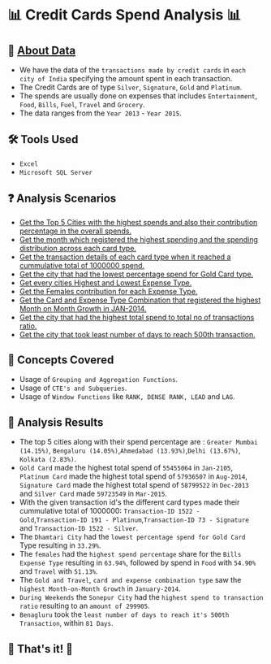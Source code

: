 # 📊 Credit Cards Spend Analysis 📊

## 📍 [About Data](https://github.com/AnalystDaipayan/Credit_Card_Spend_Analysis/tree/main/Datasets) 
- We have the data of the ```transactions made by credit cards``` in ```each city of India``` specifying the amount spent in each transaction.
- The Credit Cards are of type ```Silver```, ```Signature```, ```Gold``` and ```Platinum```.
- The spends are usually done on expenses that includes ```Entertainment```, ```Food```, ```Bills```, ```Fuel```, ```Travel``` and ```Grocery```.
- The data ranges from the ```Year 2013``` - ```Year 2015```.

## 🛠️ Tools Used
- ```Excel```
- ```Microsoft SQL Server```

## ❓ Analysis Scenarios
- [Get the Top 5 Cities with the highest spends and also their contribution percentage in the overall spends.](https://github.com/AnalystDaipayan/Credit_Card_Spend_Analysis/blob/main/SQLSolution/SQLAnalysis.md)
- [Get the month which registered the highest spending and the spending distribution across each card type.](https://github.com/AnalystDaipayan/Credit_Card_Spend_Analysis/blob/main/SQLSolution/SQLAnalysis.md)
- [Get the transaction details of each card type when it reached a cummulative total of 1000000 spend.](https://github.com/AnalystDaipayan/Credit_Card_Spend_Analysis/blob/main/SQLSolution/SQLAnalysis.md)
- [Get the city that had the lowest percentage spend for Gold Card type.](https://github.com/AnalystDaipayan/Credit_Card_Spend_Analysis/blob/main/SQLSolution/SQLAnalysis.md)
- [Get every cities Highest and Lowest Expense Type.](https://github.com/AnalystDaipayan/Credit_Card_Spend_Analysis/blob/main/SQLSolution/SQLAnalysis.md)
- [Get the Females contribution for each Expense Type.](https://github.com/AnalystDaipayan/Credit_Card_Spend_Analysis/blob/main/SQLSolution/SQLAnalysis.md)
- [Get the Card and Expense Type Combination that registered the highest Month on Month Growth in JAN-2014.](https://github.com/AnalystDaipayan/Credit_Card_Spend_Analysis/blob/main/SQLSolution/SQLAnalysis.md)
- [Get the city that had the highest total spend to total no of transactions ratio.](https://github.com/AnalystDaipayan/Credit_Card_Spend_Analysis/blob/main/SQLSolution/SQLAnalysis.md)
- [Get the city that took least number of days to reach 500th transaction.](https://github.com/AnalystDaipayan/Credit_Card_Spend_Analysis/blob/main/SQLSolution/SQLAnalysis.md)

## 🎡 Concepts Covered
- Usage of ```Grouping and Aggregation Functions```.
- Usage of ```CTE's and Subqueries```.
- Usage of ```Window Functions``` like ```RANK, DENSE RANK, LEAD``` and ```LAG```.

## 🎯 Analysis Results 
- The top 5 cities along with their spend percentage are : ```Greater Mumbai (14.15%)```, ```Bengaluru (14.05%)```,```Ahmedabad (13.93%)```,```Delhi (13.67%)```, ```Kolkata (2.83%)```.
- ```Gold Card``` made the highest total spend of ```55455064``` in ```Jan-2105```, ```Platinum Card``` made the highest total spend of ```57936507``` in ```Aug-2014```, ```Signature Card``` made the highest total spend of ```58799522``` in ```Dec-2013``` and ```Silver Card``` made ```59723549``` in ```Mar-2015```.
- With the given transaction id's the different card types made their cummulative total of 1000000: ```Transaction-ID 1522 - Gold```,```Transaction-ID 191 - Platinum```,```Transaction-ID 73 - Signature``` and ```Transaction-ID 1522 - Silver```.
- The ```Dhamtari City``` had the ```lowest percentage spend for Gold Card``` Type resulting in ```33.29%```.
- The ```females``` had the ```highest spend percentage``` share for the ```Bills Expense Type``` resulting in ```63.94%```, followed by spend in ```Food``` with ```54.90%``` and ```Travel``` with ```51.13%```.
- The ```Gold and Travel```, ```card and expense combination type``` saw the ```highest Month-on-Month Growth``` in ```January-2014```.
- ```During Weekends``` the ```Sonepur City``` had the ```highest spend to transaction ratio``` resulting to an ```amount of 299905```.
- ```Benagluru``` took the ```least number of days to reach it's 500th Transaction```, within ```81 Days```.

## 🎉 That's it! 🎉
